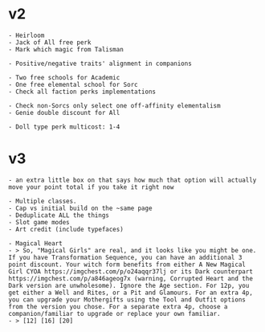 # v2

    - Heirloom
    - Jack of All free perk
    - Mark which magic from Talisman

    - Positive/negative traits' alignment in companions

    - Two free schools for Academic
    - One free elemental school for Sorc
    - Check all faction perks implementations

    - Check non-Sorcs only select one off-affinity elementalism
    - Genie double discount for All

    - Doll type perk multicost: 1-4

# v3

    - an extra little box on that says how much that option will actually move your point total if you take it right now

    - Multiple classes.
    - Cap vs initial build on the ~same page
    - Deduplicate ALL the things
    - Slot game modes
    - Art credit (include typefaces)

    - Magical Heart
    - > So, "Magical Girls" are real, and it looks like you might be one. If you have Transformation Sequence, you can have an additional 3 point discount. Your witch form benefits from either A New Magical Girl CYOA https://imgchest.com/p/o24aqqr37lj or its Dark counterpart https://imgchest.com/p/a846ageog7x (warning, Corrupted Heart and the Dark version are unwholesome). Ignore the Age section. For 12p, you get either a Well and Rites, or a Pit and Glamours. For an extra 4p, you can upgrade your Mothergifts using the Tool and Outfit options from the version you chose. For a separate extra 4p, choose a companion/familiar to upgrade or replace your own familiar.
    - > [12] [16] [20]
